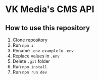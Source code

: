 # VK Media's CMS API

## How to use this repository

1. Clone repository
2. Run `npm i`
3. Rename `.env.example` to `.env`
4. Replace values in `.env`
5. Delete `.git` folder
6. Run `npm install`
7. Run `npm run dev`
